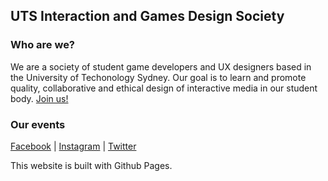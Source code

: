 ## UTS Interaction and Games Design Society

### Who are we?

We are a society of student game developers and UX designers based in the University of Techonology Sydney. Our goal is to learn and promote quality, collaborative and ethical design of interactive media in our student body. [Join us!](https://activateuts.com.au/clubs/interaction-and-games-design-society)

### Our events

[Facebook](https://www.facebook.com/utsixgdesign/) | [Instagram](https://www.instagram.com/utsixgdesign/) | [Twitter](https://www.instagram.com/utsixgdesign/)

This website is built with Github Pages.
